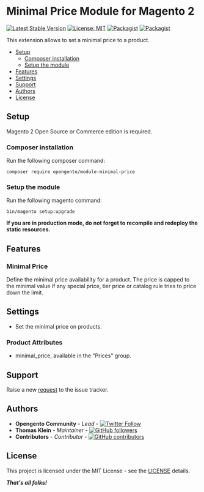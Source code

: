 # Minimal Price Module for Magento 2

[![Latest Stable Version](https://img.shields.io/packagist/v/opengento/module-minimal-price.svg?style=flat-square)](https://packagist.org/packages/opengento/module-minimal-price)
[![License: MIT](https://img.shields.io/github/license/opengento/magento2-minimal-price.svg?style=flat-square)](./LICENSE) 
[![Packagist](https://img.shields.io/packagist/dt/opengento/module-minimal-price.svg?style=flat-square)](https://packagist.org/packages/opengento/module-minimal-price/stats)
[![Packagist](https://img.shields.io/packagist/dm/opengento/module-minimal-price.svg?style=flat-square)](https://packagist.org/packages/opengento/module-minimal-price/stats)

This extension allows to set a minimal price to a product.

 - [Setup](#setup)
   - [Composer installation](#composer-installation)
   - [Setup the module](#setup-the-module)
 - [Features](#features)
 - [Settings](#settings)
 - [Support](#support)
 - [Authors](#authors)
 - [License](#license)

## Setup

Magento 2 Open Source or Commerce edition is required.

### Composer installation

Run the following composer command:

```
composer require opengento/module-minimal-price
```

### Setup the module

Run the following magento command:

```
bin/magento setup:upgrade
```

**If you are in production mode, do not forget to recompile and redeploy the static resources.**

## Features

### Minimal Price

Define the minimal price availability for a product. The price is capped to the minimal value if any special price, 
tier price or catalog rule tries to price down the limit.

## Settings

- Set the minimal price on products.

### Product Attributes

- minimal_price, available in the "Prices" group.

## Support

Raise a new [request](https://github.com/opengento/magento2-minimal-price/issues) to the issue tracker.

## Authors

- **Opengento Community** - *Lead* - [![Twitter Follow](https://img.shields.io/twitter/follow/opengento.svg?style=social)](https://twitter.com/opengento)
- **Thomas Klein** - *Maintainer* - [![GitHub followers](https://img.shields.io/github/followers/thomas-kl1.svg?style=social)](https://github.com/thomas-kl1)
- **Contributors** - *Contributor* - [![GitHub contributors](https://img.shields.io/github/contributors/opengento/magento2-minimal-price.svg?style=flat-square)](https://github.com/opengento/magento2-minimal-price/graphs/contributors)

## License

This project is licensed under the MIT License - see the [LICENSE](./LICENSE) details.

***That's all folks!***
